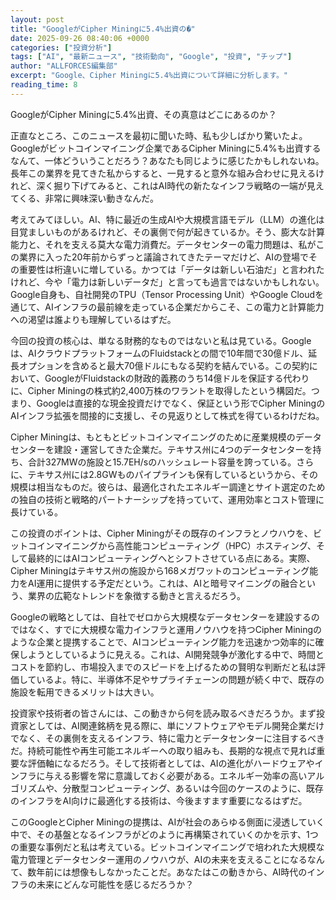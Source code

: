```yaml
---
layout: post
title: "GoogleがCipher Miningに5.4%出資の�"
date: 2025-09-26 08:40:06 +0000
categories: ["投資分析"]
tags: ["AI", "最新ニュース", "技術動向", "Google", "投資", "チップ"]
author: "ALLFORCES編集部"
excerpt: "Google、Cipher Miningに5.4%出資について詳細に分析します。"
reading_time: 8
---
```


GoogleがCipher Miningに5.4%出資、その真意はどこにあるのか？

正直なところ、このニュースを最初に聞いた時、私も少しばかり驚いたよ。Googleがビットコインマイニング企業であるCipher Miningに5.4%も出資するなんて、一体どういうことだろう？あなたも同じように感じたかもしれないね。長年この業界を見てきた私からすると、一見すると意外な組み合わせに見えるけれど、深く掘り下げてみると、これはAI時代の新たなインフラ戦略の一端が見えてくる、非常に興味深い動きなんだ。

考えてみてほしい。AI、特に最近の生成AIや大規模言語モデル（LLM）の進化は目覚ましいものがあるけれど、その裏側で何が起きているか。そう、膨大な計算能力と、それを支える莫大な電力消費だ。データセンターの電力問題は、私がこの業界に入った20年前からずっと議論されてきたテーマだけど、AIの登場でその重要性は桁違いに増している。かつては「データは新しい石油だ」と言われたけれど、今や「電力は新しいデータだ」と言っても過言ではないかもしれない。Google自身も、自社開発のTPU（Tensor Processing Unit）やGoogle Cloudを通じて、AIインフラの最前線を走っている企業だからこそ、この電力と計算能力への渇望は誰よりも理解しているはずだ。

今回の投資の核心は、単なる財務的なものではないと私は見ている。Googleは、AIクラウドプラットフォームのFluidstackとの間で10年間で30億ドル、延長オプションを含めると最大70億ドルにもなる契約を結んでいる。この契約において、GoogleがFluidstackの財政的義務のうち14億ドルを保証する代わりに、Cipher Miningの株式約2,400万株のワラントを取得したという構図だ。つまり、Googleは直接的な現金投資だけでなく、保証という形でCipher MiningのAIインフラ拡張を間接的に支援し、その見返りとして株式を得ているわけだね。

Cipher Miningは、もともとビットコインマイニングのために産業規模のデータセンターを建設・運営してきた企業だ。テキサス州に4つのデータセンターを持ち、合計327MWの施設と15.7EH/sのハッシュレート容量を誇っている。さらに、テキサス州には2.8GWものパイプラインも保有しているというから、その規模は相当なものだ。彼らは、最適化されたエネルギー調達とサイト選定のための独自の技術と戦略的パートナーシップを持っていて、運用効率とコスト管理に長けている。

この投資のポイントは、Cipher Miningがその既存のインフラとノウハウを、ビットコインマイニングから高性能コンピューティング（HPC）ホスティング、そして最終的にはAIコンピューティングへとシフトさせている点にある。実際、Cipher Miningはテキサス州の施設から168メガワットのコンピューティング能力をAI運用に提供する予定だという。これは、AIと暗号マイニングの融合という、業界の広範なトレンドを象徴する動きと言えるだろう。

Googleの戦略としては、自社でゼロから大規模なデータセンターを建設するのではなく、すでに大規模な電力インフラと運用ノウハウを持つCipher Miningのような企業と提携することで、AIコンピューティング能力を迅速かつ効率的に確保しようとしているように見える。これは、AI開発競争が激化する中で、時間とコストを節約し、市場投入までのスピードを上げるための賢明な判断だと私は評価しているよ。特に、半導体不足やサプライチェーンの問題が続く中で、既存の施設を転用できるメリットは大きい。

投資家や技術者の皆さんには、この動きから何を読み取るべきだろうか。まず投資家としては、AI関連銘柄を見る際に、単にソフトウェアやモデル開発企業だけでなく、その裏側を支えるインフラ、特に電力とデータセンターに注目するべきだ。持続可能性や再生可能エネルギーへの取り組みも、長期的な視点で見れば重要な評価軸になるだろう。そして技術者としては、AIの進化がハードウェアやインフラに与える影響を常に意識しておく必要がある。エネルギー効率の高いアルゴリズムや、分散型コンピューティング、あるいは今回のケースのように、既存のインフラをAI向けに最適化する技術は、今後ますます重要になるはずだ。

このGoogleとCipher Miningの提携は、AIが社会のあらゆる側面に浸透していく中で、その基盤となるインフラがどのように再構築されていくのかを示す、1つの重要な事例だと私は考えている。ビットコインマイニングで培われた大規模な電力管理とデータセンター運用のノウハウが、AIの未来を支えることになるなんて、数年前には想像もしなかったことだ。あなたはこの動きから、AI時代のインフラの未来にどんな可能性を感じるだろうか？

